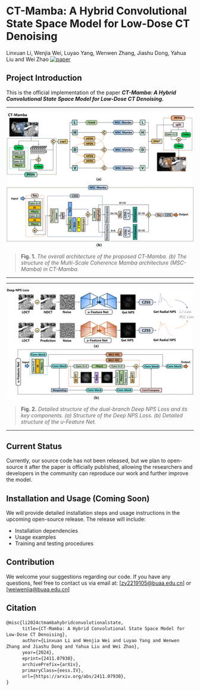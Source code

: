 # CT-Mamba: A Hybrid Convolutional State Space Model for Low-Dose CT Denoising
Linxuan Li, Wenjia Wei, Luyao Yang, Wenwen Zhang, Jiashu Dong, Yahua Liu and Wei Zhao
[![paper](https://img.shields.io/badge/arXiv-Paper-brightgreen)](https://arxiv.org/abs/2411.07930)


## Project Introduction

This is the official implementation of the paper ***CT-Mamba: A Hybrid Convolutional State Space Model for Low-Dose CT Denoising.***

<hr />

![fig1.png](Figures/Fig1.png)
> **Fig. 1.** *The overall architecture of the proposed CT-Mamba. (b) The structure of the Multi-Scale Coherence Mamba architecture (MSC-Mamba)
in CT-Mamba.* 
<hr />

<hr />

![fig2.png](Figures/Fig2.png)
> **Fig. 2.** *Detailed structure of the dual-branch Deep NPS Loss and its key components. (a) Structure of the Deep NPS Loss. (b) Detailed structure
of the u-Feature Net.* 
<hr />

## Current Status

Currently, our source code has not been released, but we plan to open-source it after the paper is officially published, allowing the researchers and developers in the community can reproduce our work and further improve the model.

## Installation and Usage (Coming Soon)

We will provide detailed installation steps and usage instructions in the upcoming open-source release. The release will include:

- Installation dependencies
- Usage examples
- Training and testing procedures

## Contribution

We welcome your suggestions regarding our code. If you have any questions, feel free to contact us via email at:
[zy2219105@buaa.edu.cn] or [weiwenjia@buaa.edu.cn]

## Citation
```
@misc{li2024ctmambahybridconvolutionalstate,
      title={CT-Mamba: A Hybrid Convolutional State Space Model for Low-Dose CT Denoising}, 
      author={Linxuan Li and Wenjia Wei and Luyao Yang and Wenwen Zhang and Jiashu Dong and Yahua Liu and Wei Zhao},
      year={2024},
      eprint={2411.07930},
      archivePrefix={arXiv},
      primaryClass={eess.IV},
      url={https://arxiv.org/abs/2411.07930}, 
}
```

